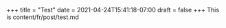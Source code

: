 +++
title = "Test"
date = 2021-04-24T15:41:18-07:00
draft = false
+++
This is content/fr/post/test.md
